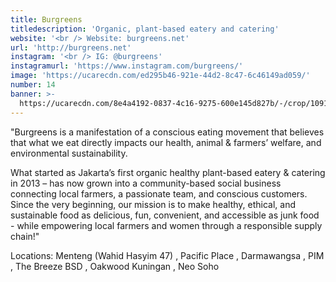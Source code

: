 ```yaml
---
title: Burgreens
titledescription: 'Organic, plant-based eatery and catering'
website: '<br /> Website: burgreens.net'
url: 'http://burgreens.net'
instagram: '<br /> IG: @burgreens'
instagramurl: 'https://www.instagram.com/burgreens/'
image: 'https://ucarecdn.com/ed295b46-921e-44d2-8c47-6c46149ad059/'
number: 14
banner: >-
  https://ucarecdn.com/8e4a4192-0837-4c16-9275-600e145d827b/-/crop/1091x459/0,111/-/preview/
---
```

"Burgreens is a manifestation of a conscious eating movement that believes that what we eat directly impacts our health, animal & farmers’ welfare, and environmental sustainability. 

What started as Jakarta’s first organic healthy plant-based eatery & catering in 2013 – has now grown into a community-based social business connecting local farmers, a passionate team, and conscious customers. Since the very beginning, our mission is to make healthy, ethical, and sustainable food as delicious, fun, convenient, and accessible as junk food - while empowering local farmers and women through a responsible supply chain!"

Locations: Menteng (Wahid Hasyim 47), Pacific Place, Darmawangsa, PIM, The Breeze BSD, Oakwood Kuningan, Neo Soho

